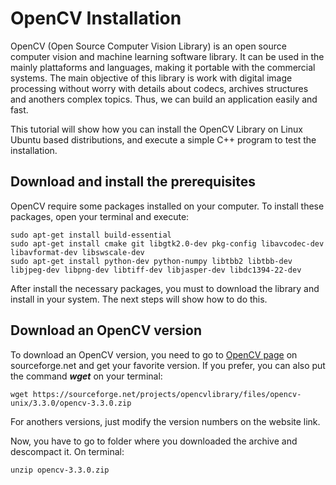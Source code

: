 # OpenCV Installation

OpenCV (Open Source Computer Vision Library) is an open source computer vision and machine learning software library. It can be used in the mainly plattaforms and languages, making it portable with the commercial systems. The main objective of this library is work with digital image processing without worry with details about codecs, archives structures and anothers complex topics. Thus, we can build an application easily and fast.

This tutorial will show how you can install the OpenCV Library on Linux Ubuntu based distributions, and execute a simple C++ program to test the installation.

## Download and install the prerequisites

OpenCV require some packages installed on your computer. To install these packages, open your terminal and execute:

```
sudo apt-get install build-essential
sudo apt-get install cmake git libgtk2.0-dev pkg-config libavcodec-dev libavformat-dev libswscale-dev
sudo apt-get install python-dev python-numpy libtbb2 libtbb-dev libjpeg-dev libpng-dev libtiff-dev libjasper-dev libdc1394-22-dev
```

After install the necessary packages, you must to download the library and install in your system. The next steps will show how to do this.

## Download an OpenCV version

To download an OpenCV version, you need to go to [OpenCV page](https://sourceforge.net/projects/opencvlibrary/files/opencv-unix/) on sourceforge.net and get your favorite version. If you prefer, you can also put the command ***wget*** on your terminal:

```
wget https://sourceforge.net/projects/opencvlibrary/files/opencv-unix/3.3.0/opencv-3.3.0.zip
```
For anothers versions, just modify the version numbers on the website link.

Now, you have to go to folder where you downloaded the archive and descompact it. On terminal:

```
unzip opencv-3.3.0.zip
```
